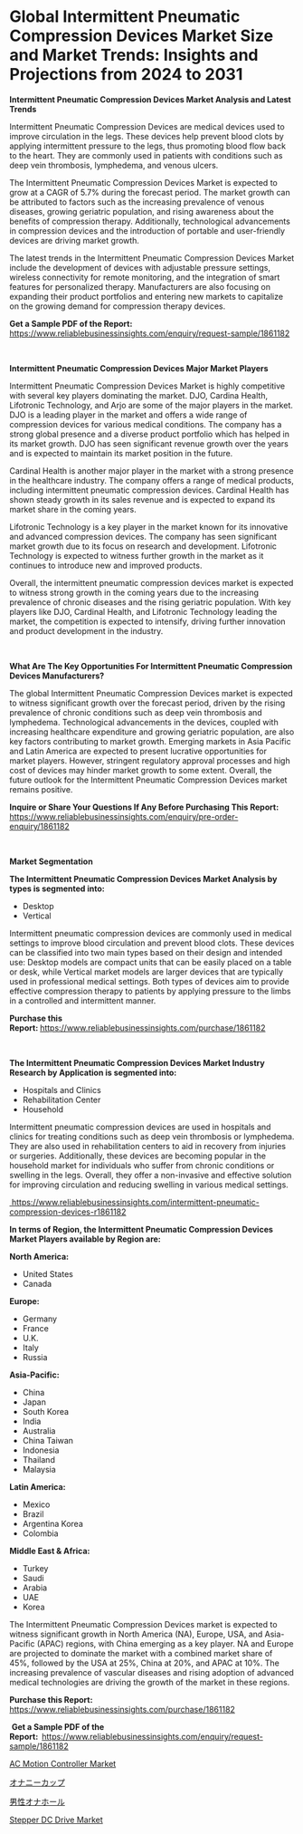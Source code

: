 <p><h1>Global Intermittent Pneumatic Compression Devices Market Size and Market Trends: Insights and Projections from 2024 to 2031</h1></p><p><strong>Intermittent Pneumatic Compression Devices Market Analysis and Latest Trends</strong></p>
<p><p>Intermittent Pneumatic Compression Devices are medical devices used to improve circulation in the legs. These devices help prevent blood clots by applying intermittent pressure to the legs, thus promoting blood flow back to the heart. They are commonly used in patients with conditions such as deep vein thrombosis, lymphedema, and venous ulcers.</p><p>The Intermittent Pneumatic Compression Devices Market is expected to grow at a CAGR of 5.7% during the forecast period. The market growth can be attributed to factors such as the increasing prevalence of venous diseases, growing geriatric population, and rising awareness about the benefits of compression therapy. Additionally, technological advancements in compression devices and the introduction of portable and user-friendly devices are driving market growth.</p><p>The latest trends in the Intermittent Pneumatic Compression Devices Market include the development of devices with adjustable pressure settings, wireless connectivity for remote monitoring, and the integration of smart features for personalized therapy. Manufacturers are also focusing on expanding their product portfolios and entering new markets to capitalize on the growing demand for compression therapy devices.</p></p>
<p><strong>Get a Sample PDF of the Report:&nbsp;</strong> <a href="https://www.reliablebusinessinsights.com/enquiry/request-sample/1861182">https://www.reliablebusinessinsights.com/enquiry/request-sample/1861182</a></p>
<p>&nbsp;</p>
<p><strong>Intermittent Pneumatic Compression Devices Major Market Players</strong></p>
<p><p>Intermittent Pneumatic Compression Devices Market is highly competitive with several key players dominating the market. DJO, Cardina Health, Lifotronic Technology, and Arjo are some of the major players in the market. DJO is a leading player in the market and offers a wide range of compression devices for various medical conditions. The company has a strong global presence and a diverse product portfolio which has helped in its market growth. DJO has seen significant revenue growth over the years and is expected to maintain its market position in the future.</p><p>Cardinal Health is another major player in the market with a strong presence in the healthcare industry. The company offers a range of medical products, including intermittent pneumatic compression devices. Cardinal Health has shown steady growth in its sales revenue and is expected to expand its market share in the coming years.</p><p>Lifotronic Technology is a key player in the market known for its innovative and advanced compression devices. The company has seen significant market growth due to its focus on research and development. Lifotronic Technology is expected to witness further growth in the market as it continues to introduce new and improved products.</p><p>Overall, the intermittent pneumatic compression devices market is expected to witness strong growth in the coming years due to the increasing prevalence of chronic diseases and the rising geriatric population. With key players like DJO, Cardinal Health, and Lifotronic Technology leading the market, the competition is expected to intensify, driving further innovation and product development in the industry.</p></p>
<p>&nbsp;</p>
<p><strong>What Are The Key Opportunities For Intermittent Pneumatic Compression Devices Manufacturers?</strong></p>
<p><p>The global Intermittent Pneumatic Compression Devices market is expected to witness significant growth over the forecast period, driven by the rising prevalence of chronic conditions such as deep vein thrombosis and lymphedema. Technological advancements in the devices, coupled with increasing healthcare expenditure and growing geriatric population, are also key factors contributing to market growth. Emerging markets in Asia Pacific and Latin America are expected to present lucrative opportunities for market players. However, stringent regulatory approval processes and high cost of devices may hinder market growth to some extent. Overall, the future outlook for the Intermittent Pneumatic Compression Devices market remains positive.</p></p>
<p><strong>Inquire or Share Your Questions If Any Before Purchasing This Report:</strong> <a href="https://www.reliablebusinessinsights.com/enquiry/pre-order-enquiry/1861182">https://www.reliablebusinessinsights.com/enquiry/pre-order-enquiry/1861182</a></p>
<p>&nbsp;</p>
<p><strong>Market Segmentation</strong></p>
<p><strong>The Intermittent Pneumatic Compression Devices Market Analysis by types is segmented into:</strong></p>
<p><ul><li>Desktop</li><li>Vertical</li></ul></p>
<p><p>Intermittent pneumatic compression devices are commonly used in medical settings to improve blood circulation and prevent blood clots. These devices can be classified into two main types based on their design and intended use: Desktop models are compact units that can be easily placed on a table or desk, while Vertical market models are larger devices that are typically used in professional medical settings. Both types of devices aim to provide effective compression therapy to patients by applying pressure to the limbs in a controlled and intermittent manner.</p></p>
<p><strong>Purchase this Report:&nbsp;</strong><a href="https://www.reliablebusinessinsights.com/purchase/1861182">https://www.reliablebusinessinsights.com/purchase/1861182</a></p>
<p>&nbsp;</p>
<p><strong>The Intermittent Pneumatic Compression Devices Market Industry Research by Application is segmented into:</strong></p>
<p><ul><li>Hospitals and Clinics</li><li>Rehabilitation Center</li><li>Household</li></ul></p>
<p><p>Intermittent pneumatic compression devices are used in hospitals and clinics for treating conditions such as deep vein thrombosis or lymphedema. They are also used in rehabilitation centers to aid in recovery from injuries or surgeries. Additionally, these devices are becoming popular in the household market for individuals who suffer from chronic conditions or swelling in the legs. Overall, they offer a non-invasive and effective solution for improving circulation and reducing swelling in various medical settings.</p></p>
<p><a href="https://www.reliablebusinessinsights.com/intermittent-pneumatic-compression-devices-r1861182">&nbsp;https://www.reliablebusinessinsights.com/intermittent-pneumatic-compression-devices-r1861182</a></p>
<p><strong>In terms of Region, the Intermittent Pneumatic Compression Devices Market Players available by Region are:</strong></p>
<p>
    <p> <strong> North America: </strong>
        <ul>
            <li>United States</li>
            <li>Canada</li>
        </ul>
        </p> 
    <p> <strong> Europe: </strong>
        <ul>
            <li>Germany</li>
            <li>France</li>
            <li>U.K.</li>
            <li>Italy</li>
            <li>Russia</li>
        </ul>
        </p> 
    <p> <strong> Asia-Pacific: </strong>
        <ul>
            <li>China</li>
            <li>Japan</li>
            <li>South Korea</li>
            <li>India</li>
            <li>Australia</li>
            <li>China Taiwan</li>
            <li>Indonesia</li>
            <li>Thailand</li>
            <li>Malaysia</li>
        </ul>
        </p> 
    <p> <strong> Latin America: </strong>
        <ul>
            <li>Mexico</li>
            <li>Brazil</li>
            <li>Argentina Korea</li>
            <li>Colombia</li>
        </ul>
        </p> 
    <p> <strong> Middle East & Africa: </strong>
        <ul>
            <li>Turkey</li>
            <li>Saudi</li>
            <li>Arabia</li>
            <li>UAE</li>
            <li>Korea</li>
        </ul>
    </p>
    </p>
<p><p>The Intermittent Pneumatic Compression Devices market is expected to witness significant growth in North America (NA), Europe, USA, and Asia-Pacific (APAC) regions, with China emerging as a key player. NA and Europe are projected to dominate the market with a combined market share of 45%, followed by the USA at 25%, China at 20%, and APAC at 10%. The increasing prevalence of vascular diseases and rising adoption of advanced medical technologies are driving the growth of the market in these regions.</p></p>
<p><strong>Purchase this Report: </strong><a href="https://www.reliablebusinessinsights.com/purchase/1861182">https://www.reliablebusinessinsights.com/purchase/1861182</a></p>
<p>&nbsp;<strong>Get a Sample PDF of the Report:&nbsp;&nbsp;</strong><a href="https://www.reliablebusinessinsights.com/enquiry/request-sample/1861182">https://www.reliablebusinessinsights.com/enquiry/request-sample/1861182</a></p>
<p><strong></strong></p>
<p><p><a href="https://github.com/bushilahore52/Market-Research-Report-List-1/blob/main/ac-motion-controller-market.md">AC Motion Controller Market</a></p><p><a href="https://github.com/charm854/Market-Research-Report-List-2/blob/main/1426619168748.md">オナニーカップ</a></p><p><a href="https://github.com/MacyOrn/Market-Research-Report-List-1/blob/main/1361123168749.md">男性オナホール</a></p><p><a href="https://github.com/Valeridd446677/Market-Research-Report-List-1/blob/main/stepper-dc-drive-market.md">Stepper DC Drive Market</a></p></p>